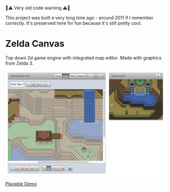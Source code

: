 🚨⚠️ Very old code warning ⚠️🚨

This project was built a very long time ago - around 2011 if I remember correctly. It's preserved here for fun because it's still pretty cool.

# Zelda Canvas

Top down 2d game engine with integrated map editor. Made with graphics from Zelda 3.

![Zelda Canvas](zelda-canvas.png)

[Playable Demo](https://ryanantonydunn.github.io/zelda-canvas/)
